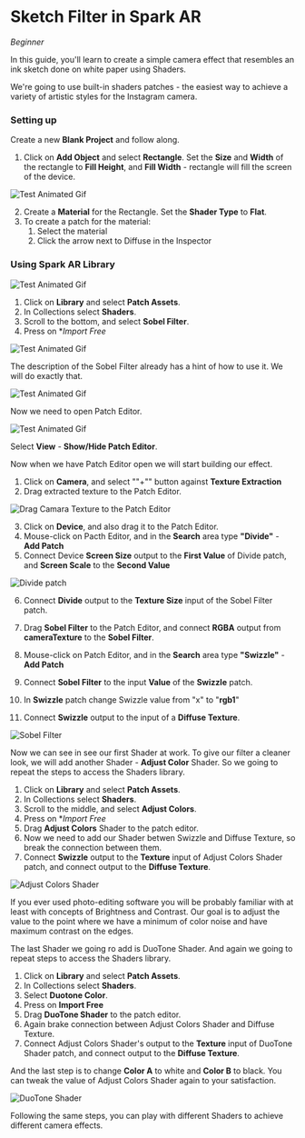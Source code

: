 # Sketch Filter in Spark AR
*Beginner*

In this guide, you'll learn to create a simple camera effect that resembles an ink sketch done on white paper using Shaders.

We're going to use built-in shaders patches - the easiest way to achieve a variety of artistic styles for the Instagram camera.

### Setting up

Create a new **Blank Project** and follow along.

1. Click on **Add Object** and select **Rectangle**. Set the **Size** and **Width** of the rectangle to **Fill Height**, and **Fill Width** - rectangle will fill the screen of the device.

![Test Animated Gif](/tutorial-img/fill-width.gif)

2. Create a **Material** for the Rectangle. Set the **Shader Type** to **Flat**.
3. To create a patch for the material:
   1. Select the material
   2. Click the arrow next to Diffuse in the Inspector

### Using Spark AR Library

![Test Animated Gif](/tutorial-img/library.png)

1. Click on **Library** and select **Patch Assets**. 
2. In Collections select **Shaders**.
3. Scroll to the bottom, and select **Sobel Filter**.
4. Press on **Import Free*

![Test Animated Gif](/tutorial-img/AR-Library-Sobel-filter3.gif)

The description of the Sobel Filter already has a hint of how to use it. We will do exactly that.

![Test Animated Gif](/tutorial-img/sobel-screen.png)

Now we need to open Patch Editor.

![Test Animated Gif](/tutorial-img/view-patch-editor.png)

Select **View** - **Show/Hide Patch Editor**.

Now when we have Patch Editor open we will start building our effect.

1. Click on **Camera**, and select ""+"" button against **Texture Extraction**
2. Drag extracted texture to the Patch Editor.

![Drag Camara Texture to the Patch Editor](/tutorial-img/camera-texture-drag.gif)

3. Click on **Device**, and also drag it to the Patch Editor.
4. Mouse-click on Pacth Editor, and in the **Search** area type **"Divide"** - **Add Patch**
5. Connect Device **Screen Size** output to the **First Value** of Divide patch, and **Screen Scale** to the  **Second Value**

![Divide patch](/tutorial-img/divide-conect.gif)

6. Connect **Divide** output to the **Texture Size** input of the Sobel Filter patch. 

7. Drag **Sobel Filter** to the Patch Editor, and connect **RGBA** output from **cameraTexture** to the **Sobel Filter**.
8. Mouse-click on Patch Editor, and in the **Search** area type **"Swizzle"** - **Add Patch**
9. Connect **Sobel Filter** to the input **Value** of the **Swizzle** patch.
10. In **Swizzle** patch change Swizzle value from "x" to "**rgb1**"
11. Connect **Swizzle** output to the input of a **Diffuse Texture**.

![Sobel Filter](/tutorial-img/sobel-filter-preview.png)

Now we can see in see our first Shader at work.
To give our filter a cleaner look, we will add another Shader - **Adjust Color** Shader. So we going to repeat the steps to access the Shaders library.

1. Click on **Library** and select **Patch Assets**. 
2. In Collections select **Shaders**.
3. Scroll to the middle, and select **Adjust Colors**.
4. Press on **Import Free*
5. Drag **Adjust Colors** Shader to the patch editor.
6. Now we need to add our Shader betwen Swizzle and Diffuse Texture, so break the connection between them. 
7. Connect **Swizzle** output to the **Texture** input of Adjust Colors Shader patch, and connect output to the **Diffuse Texture**.

![Adjust Colors Shader](/tutorial-img/adjust-color-shader.png)

If you ever used photo-editing software you will be probably familiar with at least with concepts of Brightness and Contrast.
Our goal is to adjust the value to the point where we have a minimum of color noise and have maximum contrast on the edges.

The last Shader we going ro add is DuoTone Shader. And again we going to repeat steps to access the Shaders library.

1. Click on **Library** and select **Patch Assets**. 
2. In Collections select **Shaders**.
3. Select **Duotone Color**.
4. Press on **Import Free**
5. Drag **DuoTone Shader** to the patch editor.
6. Again brake connection between Adjust Colors Shader and Diffuse Texture.
7. Connect Adjust Colors Shader's output to the **Texture** input of DuoTone Shader patch, and connect output to the **Diffuse Texture**.

And the last step is to change **Color A** to white and **Color B** to black. You can tweak the value of Adjust Colors Shader again to your satisfaction.

![DuoTone Shader](/tutorial-img/duotone-shader.png)

Following the same steps, you can play with different Shaders to  achieve different camera effects.




